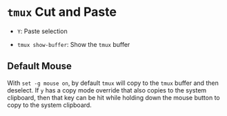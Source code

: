 # `tmux` Cut and Paste

- `Y`: Paste selection

- `tmux show-buffer`: Show the `tmux` buffer

## Default Mouse

With `set -g mouse on`, by default `tmux` will copy to the `tmux` buffer and then deselect. If `y` has a copy mode override that also copies to the system clipboard, then that key can be hit while holding down the mouse button to copy to the system clipboard.
